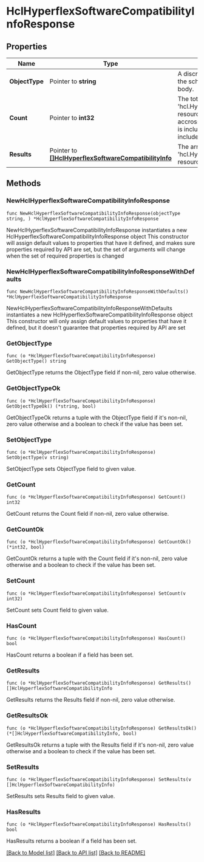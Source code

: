 # HclHyperflexSoftwareCompatibilityInfoResponse

## Properties

Name | Type | Description | Notes
------------ | ------------- | ------------- | -------------
**ObjectType** | Pointer to **string** | A discriminator value to disambiguate the schema of a HTTP GET response body. | 
**Count** | Pointer to **int32** | The total number of &#39;hcl.HyperflexSoftwareCompatibilityInfo&#39; resources matching the request, accross all pages. The &#39;Count&#39; attribute is included when the HTTP GET request includes the &#39;$inlinecount&#39; parameter. | [optional] 
**Results** | Pointer to [**[]HclHyperflexSoftwareCompatibilityInfo**](hcl.HyperflexSoftwareCompatibilityInfo.md) | The array of &#39;hcl.HyperflexSoftwareCompatibilityInfo&#39; resources matching the request. | [optional] 

## Methods

### NewHclHyperflexSoftwareCompatibilityInfoResponse

`func NewHclHyperflexSoftwareCompatibilityInfoResponse(objectType string, ) *HclHyperflexSoftwareCompatibilityInfoResponse`

NewHclHyperflexSoftwareCompatibilityInfoResponse instantiates a new HclHyperflexSoftwareCompatibilityInfoResponse object
This constructor will assign default values to properties that have it defined,
and makes sure properties required by API are set, but the set of arguments
will change when the set of required properties is changed

### NewHclHyperflexSoftwareCompatibilityInfoResponseWithDefaults

`func NewHclHyperflexSoftwareCompatibilityInfoResponseWithDefaults() *HclHyperflexSoftwareCompatibilityInfoResponse`

NewHclHyperflexSoftwareCompatibilityInfoResponseWithDefaults instantiates a new HclHyperflexSoftwareCompatibilityInfoResponse object
This constructor will only assign default values to properties that have it defined,
but it doesn't guarantee that properties required by API are set

### GetObjectType

`func (o *HclHyperflexSoftwareCompatibilityInfoResponse) GetObjectType() string`

GetObjectType returns the ObjectType field if non-nil, zero value otherwise.

### GetObjectTypeOk

`func (o *HclHyperflexSoftwareCompatibilityInfoResponse) GetObjectTypeOk() (*string, bool)`

GetObjectTypeOk returns a tuple with the ObjectType field if it's non-nil, zero value otherwise
and a boolean to check if the value has been set.

### SetObjectType

`func (o *HclHyperflexSoftwareCompatibilityInfoResponse) SetObjectType(v string)`

SetObjectType sets ObjectType field to given value.


### GetCount

`func (o *HclHyperflexSoftwareCompatibilityInfoResponse) GetCount() int32`

GetCount returns the Count field if non-nil, zero value otherwise.

### GetCountOk

`func (o *HclHyperflexSoftwareCompatibilityInfoResponse) GetCountOk() (*int32, bool)`

GetCountOk returns a tuple with the Count field if it's non-nil, zero value otherwise
and a boolean to check if the value has been set.

### SetCount

`func (o *HclHyperflexSoftwareCompatibilityInfoResponse) SetCount(v int32)`

SetCount sets Count field to given value.

### HasCount

`func (o *HclHyperflexSoftwareCompatibilityInfoResponse) HasCount() bool`

HasCount returns a boolean if a field has been set.

### GetResults

`func (o *HclHyperflexSoftwareCompatibilityInfoResponse) GetResults() []HclHyperflexSoftwareCompatibilityInfo`

GetResults returns the Results field if non-nil, zero value otherwise.

### GetResultsOk

`func (o *HclHyperflexSoftwareCompatibilityInfoResponse) GetResultsOk() (*[]HclHyperflexSoftwareCompatibilityInfo, bool)`

GetResultsOk returns a tuple with the Results field if it's non-nil, zero value otherwise
and a boolean to check if the value has been set.

### SetResults

`func (o *HclHyperflexSoftwareCompatibilityInfoResponse) SetResults(v []HclHyperflexSoftwareCompatibilityInfo)`

SetResults sets Results field to given value.

### HasResults

`func (o *HclHyperflexSoftwareCompatibilityInfoResponse) HasResults() bool`

HasResults returns a boolean if a field has been set.


[[Back to Model list]](../README.md#documentation-for-models) [[Back to API list]](../README.md#documentation-for-api-endpoints) [[Back to README]](../README.md)


